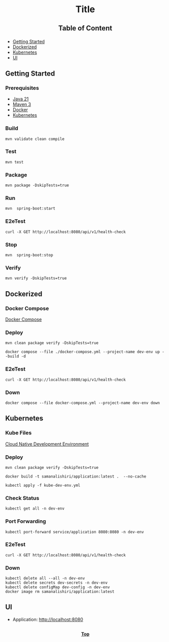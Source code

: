 # <p align="center">Title</p>

## <p align="center"> Table of Content </p>

* [Getting Started](#getting-started)
* [Dockerized](#dockerized)
* [Kubernetes](#kubernetes)
* [UI](#ui )

## Getting Started

### Prerequisites

* [Java 21](https://www.oracle.com/java/technologies/downloads)
* [Maven 3](https://maven.apache.org/index.html)
* [Docker](https://www.docker.com)
* [Kubernetes](https://kubernetes.io)

### Build

```shell
mvn validate clean compile 
```

### Test

```shell
mvn test
```

### Package

```shell
mvn package -DskipTests=true
```

### Run

```shell
mvn  spring-boot:start
```

### E2eTest

```shell
curl -X GET http://localhost:8080/api/v1/health-check
```

### Stop

```shell
mvn  spring-boot:stop
```

### Verify

```shell
mvn verify -DskipTests=true
```

## Dockerized

### Docker Compose

[Docker Compose](docker-compose.yml)

### Deploy

```shell
mvn clean package verify -DskipTests=true
```

```shell
docker compose --file ./docker-compose.yml --project-name dev-env up --build -d
```

### E2eTest

```shell
curl -X GET http://localhost:8080/api/v1/health-check
```

### Down

```shell
docker compose --file docker-compose.yml --project-name dev-env down
```

## Kubernetes

### Kube Files

[Cloud Native Development Environment](kube-dev-env.yml)

### Deploy

```shell
mvn clean package verify -DskipTests=true
```

```shell
docker build -t samanalishiri/application:latest .  --no-cache
```

```shell
kubectl apply -f kube-dev-env.yml
```

### Check Status

```shell
kubectl get all -n dev-env
```

### Port Forwarding

```shell
kubectl port-forward service/application 8080:8080 -n dev-env
```

### E2eTest

```shell
curl -X GET http://localhost:8080/api/v1/health-check
```

### Down

```shell
kubectl delete all --all -n dev-env
kubectl delete secrets dev-secrets -n dev-env
kubectl delete configMap dev-config -n dev-env
docker image rm samanalishiri/application:latest
```

## UI

* Application: [http://localhost:8080](http://localhost:8080)


##

**<p align="center"> [Top](#title) </p>**
